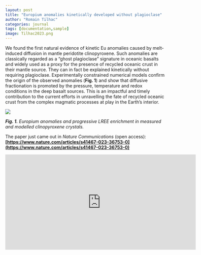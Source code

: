 ```yaml
---
layout: post
title: "Europium anomalies kinetically developed without plagioclase"
author: "Romain Tilhac"
categories: journal
tags: [documentation,sample]
image: Tilhac2023.png
---
```


We found the first natural evidence of kinetic Eu anomalies caused by melt-induced diffusion in mantle peridotite clinopyroxene. Such anomalies are classically regarded as a “ghost plagioclase” signature in oceanic basalts and widely used as a proxy for the presence of recycled oceanic crust in their mantle source. They can in fact be explained kinetically without requiring plagioclase.
Experimentally constrained numerical models confirm the origin of the observed anomalies (**Fig. 1**) and show that diffusive fractionation is promoted by the pressure, temperature and redox conditions in the deep basalt sources. This is an impactful and timely contribution to the current efforts in unravelling the fate of recycled oceanic crust from the complex magmatic processes at play in the Earth’s interior.

<div class="image-container">
  <img src="{{ site.github.url }}/assets/img/Tilhac2023_Fig1.png">
</div>

***Fig. 1.** Europium anomalies and progressive LREE enrichment in measured and modelled clinopyroxene crystals.*

The paper just came out in *Nature Communications* (open access):
**[https://www.nature.com/articles/s41467-023-36753-0](https://www.nature.com/articles/s41467-023-36753-0)**

<div class="image-container">
  <iframe src="https://www.nature.com/articles/s41467-023-36753-0.pdf" style="border:none;"  width="600" height="300"></iframe>
</div>

